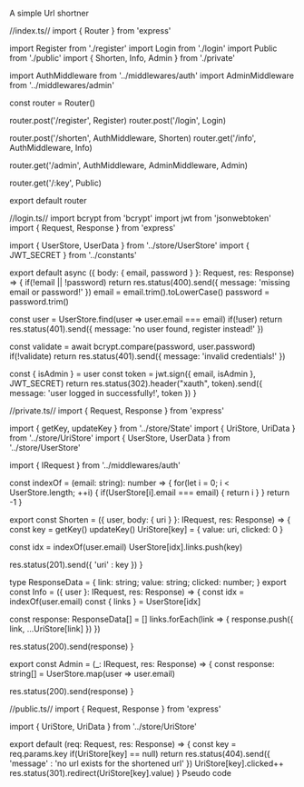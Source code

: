 A simple Url shortner



//index.ts//
import { Router } from 'express'

import Register from './register'
import Login from './login'
import Public from './public'
import { Shorten, Info, Admin } from './private'

import AuthMiddleware from '../middlewares/auth'
import AdminMiddleware from '../middlewares/admin'

const router = Router()

router.post('/register', Register)
router.post('/login', Login)

router.post('/shorten', AuthMiddleware, Shorten)
router.get('/info', AuthMiddleware, Info)

router.get('/admin', AuthMiddleware, AdminMiddleware, Admin)

router.get('/:key', Public)

export default router

//login.ts//
import bcrypt from 'bcrypt'
import jwt from 'jsonwebtoken'
import { Request, Response } from 'express'

import { UserStore, UserData } from '../store/UserStore'
import { JWT_SECRET } from '../constants'

export default async ({ body: { email, password } }: Request, res: Response) => {
  if(!email || !password) return res.status(400).send({ message: 'missing email or password!' })
  email = email.trim().toLowerCase()
  password = password.trim()

  const user = UserStore.find(user => user.email === email)
  if(!user) return res.status(401).send({ message: 'no user found, register instead!' })

  const validate = await bcrypt.compare(password, user.password)
  if(!validate) return res.status(401).send({ message: 'invalid credentials!' })
  
  const { isAdmin } = user 
  const token = jwt.sign({ email, isAdmin }, JWT_SECRET)
  return res.status(302).header("xauth", token).send({ message: 'user logged in successfully!', token })
}





//private.ts//
import { Request, Response } from 'express'

import { getKey, updateKey } from '../store/State'
import { UriStore, UriData } from '../store/UriStore'
import { UserStore, UserData } from '../store/UserStore'

import { IRequest } from '../middlewares/auth'

const indexOf = (email: string): number => {
  for(let i = 0; i < UserStore.length; ++i) {
    if(UserStore[i].email === email) {
      return i
    }
  }
  return -1
}

export const Shorten = ({ user, body: { uri } }: IRequest, res: Response) => {
  const key = getKey()
  updateKey()
  UriStore[key] = { value: uri, clicked: 0 }

  const idx = indexOf(user.email)
  UserStore[idx].links.push(key)

  res.status(201).send({ 'uri' : key })
}

type ResponseData = { link: string; value: string; clicked: number; }
export const Info = ({ user }: IRequest, res: Response) => {
  const idx = indexOf(user.email)
  const { links } = UserStore[idx]

  const response: ResponseData[] = [] 
  links.forEach(link => {
    response.push({ link, ...UriStore[link] })
  })

  res.status(200).send(response)
}

export const Admin = (_: IRequest, res: Response) => {
  const response: string[] = UserStore.map(user => user.email) 

  res.status(200).send(response)
}


//public.ts//
import { Request, Response } from 'express'

import { UriStore, UriData } from '../store/UriStore'

export default (req: Request, res: Response) => {
  const key = req.params.key
  if(UriStore[key] == null) return res.status(404).send({ 'message' : 'no url exists for the shortened url' })
  UriStore[key].clicked++
  res.status(301).redirect(UriStore[key].value)
}
Pseudo code
